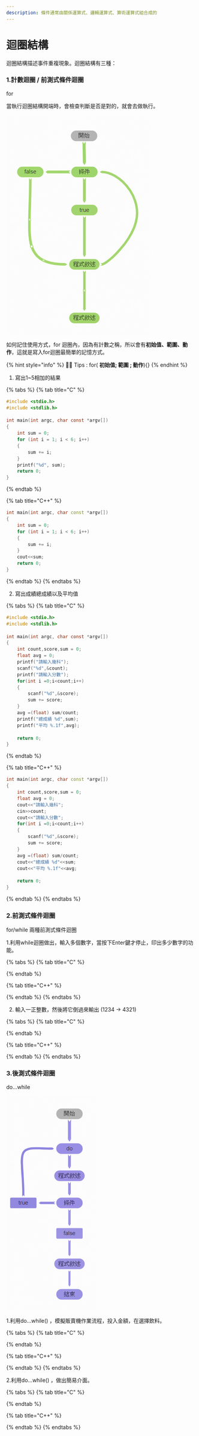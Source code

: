 ```yaml
---
description: 條件通常由關係運算式、邏輯運算式、算術運算式組合成的
---
```


# 迴圈結構

迴圈結構描述事件重複現象。迴圈結構有三種：

### 1.計數迴圈 / 前測式條件迴圈

for

當執行迴圈結構開端時，會檢查判斷是否是對的，就會去做執行。

![&#x524D;&#x6E2C;&#x5F0F;&#x689D;&#x4EF6;&#x8FF4;&#x5708;](../.gitbook/assets/image%20%2833%29.png)

如何記住使用方式，for 迴圈內，因為有計數之稱，所以會有**初始值、範圍、動作**，這就是寫入for迴圈最簡單的記憶方式。

{% hint style="info" %}
🧙‍♂️ Tips :  for\( **初始值; 範圍 ; 動作**\){}
{% endhint %}

 1. 寫出1~5相加的結果

{% tabs %}
{% tab title="C" %}
```c
#include <stdio.h>
#include <stdlib.h>

int main(int argc, char const *argv[])
{
    int sum = 0;
    for (int i = 1; i < 6; i++)
    {
        sum += i;
    }
    printf("%d", sum);
    return 0;
}

```
{% endtab %}

{% tab title="C++" %}
```cpp
int main(int argc, char const *argv[])
{
    int sum = 0;
    for (int i = 1; i < 6; i++)
    {
        sum += i;
    }
    cout<<sum;
    return 0;
}

```
{% endtab %}
{% endtabs %}

2. 寫出成績總成績以及平均值

{% tabs %}
{% tab title="C" %}
```c
#include <stdio.h>
#include <stdlib.h>

int main(int argc, char const *argv[])
{
    int count,score,sum = 0;
    float avg = 0;
    printf("請輸入幾科");
    scanf("%d",&count);
    printf("請輸入分數");
    for(int i =0;i<count;i++)
    {
        scanf("%d",&score);
        sum += score;
    }
    avg =(float) sum/count;
    printf("總成績 %d",sum);
    printf("平均 %.1f",avg);

    return 0;
}

```
{% endtab %}

{% tab title="C++" %}
```cpp
int main(int argc, char const *argv[])
{
    int count,score,sum = 0;
    float avg = 0;
    cout<<"請輸入幾科";
    cin>>count;
    cout<<"請輸入分數";
    for(int i =0;i<count;i++)
    {
        scanf("%d",&score);
        sum += score;
    }
    avg =(float) sum/count;
    cout<<"總成績 %d"<<sum;
    cout<<"平均 %.1f"<<avg;

    return 0;
}
```
{% endtab %}
{% endtabs %}

### 2.前測式條件迴圈

for/while 兩種前測式條件迴圈

1.利用while迴圈做出，輸入多個數字，當按下Enter鍵才停止，印出多少數字的功能。

{% tabs %}
{% tab title="C" %}

{% endtab %}

{% tab title="C++" %}

{% endtab %}
{% endtabs %}

2. 輸入一正整數，然後將它倒過來輸出 \(1234 -&gt; 4321\)

{% tabs %}
{% tab title="C" %}

{% endtab %}

{% tab title="C++" %}

{% endtab %}
{% endtabs %}

### 3.後測式條件迴圈

do...while

![&#x5F8C;&#x6E2C;&#x5F0F;&#x689D;&#x4EF6;&#x8FF4;&#x5708;](../.gitbook/assets/image%20%2834%29.png)

1.利用do...while\(\) ，模擬販賣機作業流程，投入金額，在選擇飲料。

{% tabs %}
{% tab title="C" %}

{% endtab %}

{% tab title="C++" %}

{% endtab %}
{% endtabs %}

2.利用do...while\(\) ，做出簡易介面。

{% tabs %}
{% tab title="C" %}

{% endtab %}

{% tab title="C++" %}

{% endtab %}
{% endtabs %}

